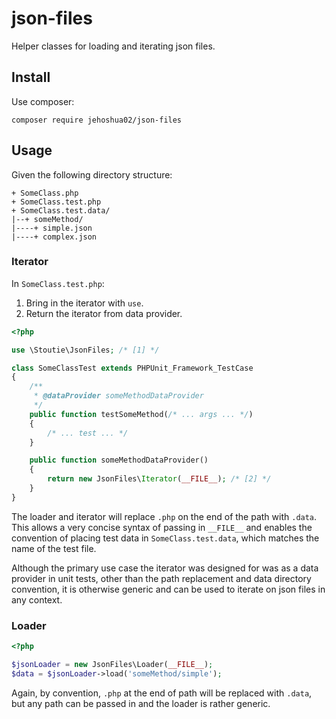# json-files

Helper classes for loading and iterating json files.


## Install

Use composer:

```shell
composer require jehoshua02/json-files
```


## Usage

Given the following directory structure:

```
+ SomeClass.php
+ SomeClass.test.php
+ SomeClass.test.data/
|--+ someMethod/
|----+ simple.json
|----+ complex.json
```


### Iterator

In `SomeClass.test.php`:

1. Bring in the iterator with `use`.
2. Return the iterator from data provider.

```php
<?php

use \Stoutie\JsonFiles; /* [1] */

class SomeClassTest extends PHPUnit_Framework_TestCase
{
    /**
     * @dataProvider someMethodDataProvider
     */
    public function testSomeMethod(/* ... args ... */)
    {
        /* ... test ... */
    }

    public function someMethodDataProvider()
    {
        return new JsonFiles\Iterator(__FILE__); /* [2] */
    }
}
```

The loader and iterator will replace `.php` on the end of the path with `.data`.
This allows a very concise syntax of passing in `__FILE__` and enables the
convention of placing test data in `SomeClass.test.data`, which matches the
name of the test file.

Although the primary use case the iterator was designed for was as a data
provider in unit tests, other than the path replacement and data directory
convention, it is otherwise generic and can be used to iterate on json files
in any context.


### Loader

```php
<?php

$jsonLoader = new JsonFiles\Loader(__FILE__);
$data = $jsonLoader->load('someMethod/simple');
```

Again, by convention, `.php` at the end of path will be replaced with `.data`,
but any path can be passed in and the loader is rather generic.

